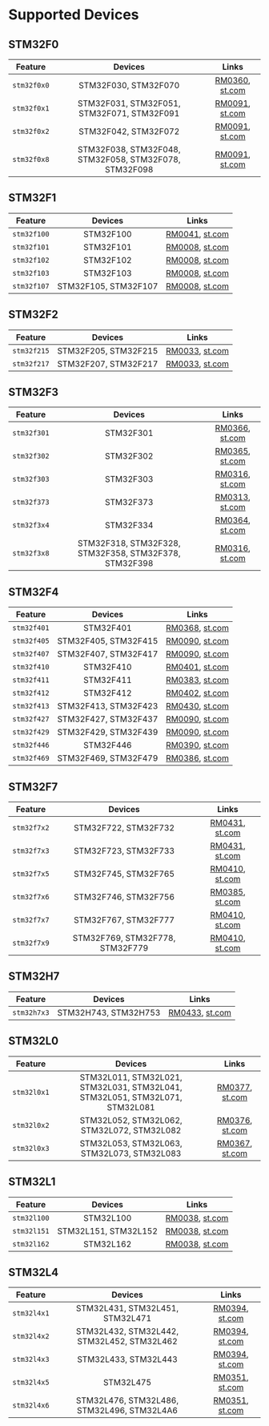 # Supported Devices

## STM32F0

| Feature | Devices | Links |
|:-------:|:-------:|:-----:|
| `stm32f0x0` | STM32F030, STM32F070 | [RM0360](https://www.st.com/resource/en/reference_manual/dm00091010.pdf), [st.com](https://www.st.com/content/st_com/en/products/microcontrollers/stm32-32-bit-arm-cortex-mcus/stm32-mainstream-mcus/stm32f0-series/stm32f0x0-value-line.html) |
| `stm32f0x1` | STM32F031, STM32F051, STM32F071, STM32F091 | [RM0091](https://www.st.com/resource/en/reference_manual/dm00031936.pdf), [st.com](https://www.st.com/content/st_com/en/products/microcontrollers/stm32-32-bit-arm-cortex-mcus/stm32-mainstream-mcus/stm32f0-series/stm32f0x1.html) |
| `stm32f0x2` | STM32F042, STM32F072 | [RM0091](https://www.st.com/resource/en/reference_manual/dm00031936.pdf), [st.com](https://www.st.com/content/st_com/en/products/microcontrollers/stm32-32-bit-arm-cortex-mcus/stm32-mainstream-mcus/stm32f0-series/stm32f0x2.html) |
| `stm32f0x8` | STM32F038, STM32F048, STM32F058, STM32F078, STM32F098 | [RM0091](https://www.st.com/resource/en/reference_manual/dm00031936.pdf), [st.com](https://www.st.com/content/st_com/en/products/microcontrollers/stm32-32-bit-arm-cortex-mcus/stm32-mainstream-mcus/stm32f0-series/stm32f0x8.html) |



## STM32F1

| Feature | Devices | Links |
|:-------:|:-------:|:-----:|
| `stm32f100` | STM32F100 | [RM0041](https://www.st.com/resource/en/reference_manual/cd00246267.pdf), [st.com](https://www.st.com/content/st_com/en/products/microcontrollers/stm32-32-bit-arm-cortex-mcus/stm32-mainstream-mcus/stm32f1-series/stm32f100-value-line.html) |
| `stm32f101` | STM32F101 | [RM0008](https://www.st.com/resource/en/reference_manual/cd00171190.pdf), [st.com](https://www.st.com/content/st_com/en/products/microcontrollers/stm32-32-bit-arm-cortex-mcus/stm32-mainstream-mcus/stm32f1-series/stm32f101.html) |
| `stm32f102` | STM32F102 | [RM0008](https://www.st.com/resource/en/reference_manual/cd00171190.pdf), [st.com](https://www.st.com/content/st_com/en/products/microcontrollers/stm32-32-bit-arm-cortex-mcus/stm32-mainstream-mcus/stm32f1-series/stm32f102.html) |
| `stm32f103` | STM32F103 | [RM0008](https://www.st.com/resource/en/reference_manual/cd00171190.pdf), [st.com](https://www.st.com/content/st_com/en/products/microcontrollers/stm32-32-bit-arm-cortex-mcus/stm32-mainstream-mcus/stm32f1-series/stm32f103.html) |
| `stm32f107` | STM32F105, STM32F107 | [RM0008](https://www.st.com/resource/en/reference_manual/cd00171190.pdf), [st.com](https://www.st.com/content/st_com/en/products/microcontrollers/stm32-32-bit-arm-cortex-mcus/stm32-mainstream-mcus/stm32f1-series/stm32f105-107.html) |



## STM32F2

| Feature | Devices | Links |
|:-------:|:-------:|:-----:|
| `stm32f215` | STM32F205, STM32F215 | [RM0033](https://www.st.com/resource/en/reference_manual/cd00225773.pdf), [st.com](https://www.st.com/content/st_com/en/products/microcontrollers/stm32-32-bit-arm-cortex-mcus/stm32-high-performance-mcus/stm32f2-series/stm32f2x5.html) |
| `stm32f217` | STM32F207, STM32F217 | [RM0033](https://www.st.com/resource/en/reference_manual/cd00225773.pdf), [st.com](https://www.st.com/content/st_com/en/products/microcontrollers/stm32-32-bit-arm-cortex-mcus/stm32-high-performance-mcus/stm32f2-series/stm32f2x7.html) |



## STM32F3

| Feature | Devices | Links |
|:-------:|:-------:|:-----:|
| `stm32f301` | STM32F301 | [RM0366](https://www.st.com/resource/en/reference_manual/dm00094350.pdf), [st.com](https://www.st.com/content/st_com/en/products/microcontrollers/stm32-32-bit-arm-cortex-mcus/stm32-mainstream-mcus/stm32f3-series/stm32f301.html) |
| `stm32f302` | STM32F302 | [RM0365](https://www.st.com/resource/en/reference_manual/dm00094349.pdf), [st.com](https://www.st.com/content/st_com/en/products/microcontrollers/stm32-32-bit-arm-cortex-mcus/stm32-mainstream-mcus/stm32f3-series/stm32f302.html) |
| `stm32f303` | STM32F303 | [RM0316](https://www.st.com/resource/en/reference_manual/dm00043574.pdf), [st.com](https://www.st.com/content/st_com/en/products/microcontrollers/stm32-32-bit-arm-cortex-mcus/stm32-mainstream-mcus/stm32f3-series/stm32f303.html) |
| `stm32f373` | STM32F373 | [RM0313](https://www.st.com/resource/en/reference_manual/dm00041563.pdf), [st.com](https://www.st.com/content/st_com/en/products/microcontrollers/stm32-32-bit-arm-cortex-mcus/stm32-mainstream-mcus/stm32f3-series/stm32f3x8.html) |
| `stm32f3x4` | STM32F334 | [RM0364](https://www.st.com/resource/en/reference_manual/dm00093941.pdf), [st.com](https://www.st.com/content/st_com/en/products/microcontrollers/stm32-32-bit-arm-cortex-mcus/stm32-mainstream-mcus/stm32f3-series/stm32f334.html) |
| `stm32f3x8` | STM32F318, STM32F328, STM32F358, STM32F378, STM32F398 | [RM0316](https://www.st.com/resource/en/reference_manual/dm00043574.pdf), [st.com](https://www.st.com/content/st_com/en/products/microcontrollers/stm32-32-bit-arm-cortex-mcus/stm32-mainstream-mcus/stm32f3-series/stm32f373.html) |



## STM32F4

| Feature | Devices | Links |
|:-------:|:-------:|:-----:|
| `stm32f401` | STM32F401 | [RM0368](https://www.st.com/resource/en/reference_manual/dm00096844.pdf), [st.com](https://www.st.com/en/microcontrollers/stm32f401.html) |
| `stm32f405` | STM32F405, STM32F415 | [RM0090](https://www.st.com/resource/en/reference_manual/dm00031020.pdf), [st.com](https://www.st.com/en/microcontrollers/stm32f405-415.html) |
| `stm32f407` | STM32F407, STM32F417 | [RM0090](https://www.st.com/resource/en/reference_manual/dm00031020.pdf), [st.com](https://www.st.com/en/microcontrollers/stm32f407-417.html) |
| `stm32f410` | STM32F410 | [RM0401](https://www.st.com/resource/en/reference_manual/dm00180366.pdf), [st.com](https://www.st.com/en/microcontrollers/stm32f410.html) |
| `stm32f411` | STM32F411 | [RM0383](https://www.st.com/resource/en/reference_manual/dm00119316.pdf), [st.com](https://www.st.com/en/microcontrollers/stm32f411.html) |
| `stm32f412` | STM32F412 | [RM0402](https://www.st.com/resource/en/reference_manual/dm00180369.pdf), [st.com](https://www.st.com/en/microcontrollers/stm32f412.html) |
| `stm32f413` | STM32F413, STM32F423 | [RM0430](https://www.st.com/resource/en/reference_manual/dm00305666.pdf), [st.com](https://www.st.com/en/microcontrollers/stm32f413-423.html) |
| `stm32f427` | STM32F427, STM32F437 | [RM0090](https://www.st.com/resource/en/reference_manual/dm00031020.pdf), [st.com](https://www.st.com/en/microcontrollers/stm32f427-437.html) |
| `stm32f429` | STM32F429, STM32F439 | [RM0090](https://www.st.com/resource/en/reference_manual/dm00031020.pdf), [st.com](https://www.st.com/en/microcontrollers/stm32f429-439.html) |
| `stm32f446` | STM32F446 | [RM0390](https://www.st.com/resource/en/reference_manual/dm00135183.pdf), [st.com](https://www.st.com/en/microcontrollers/stm32f446.html) |
| `stm32f469` | STM32F469, STM32F479 | [RM0386](https://www.st.com/resource/en/reference_manual/dm00127514.pdf), [st.com](https://www.st.com/en/microcontrollers/stm32f469-479.html) |



## STM32F7

| Feature | Devices | Links |
|:-------:|:-------:|:-----:|
| `stm32f7x2` | STM32F722, STM32F732 | [RM0431](https://www.st.com/resource/en/reference_manual/dm00305990.pdf), [st.com](https://www.st.com/en/microcontrollers/stm32f7x2.html) |
| `stm32f7x3` | STM32F723, STM32F733 | [RM0431](https://www.st.com/resource/en/reference_manual/dm00305990.pdf), [st.com](https://www.st.com/en/microcontrollers/stm32f7x3.html) |
| `stm32f7x5` | STM32F745, STM32F765 | [RM0410](https://www.st.com/resource/en/reference_manual/dm00224583.pdf), [st.com](https://www.st.com/en/microcontrollers/stm32f7x5.html) |
| `stm32f7x6` | STM32F746, STM32F756 | [RM0385](https://www.st.com/resource/en/reference_manual/dm00124865.pdf), [st.com](https://www.st.com/en/microcontrollers/stm32f7x6.html) |
| `stm32f7x7` | STM32F767, STM32F777 | [RM0410](https://www.st.com/resource/en/reference_manual/dm00224583.pdf), [st.com](https://www.st.com/en/microcontrollers/stm32f7x7.html) |
| `stm32f7x9` | STM32F769, STM32F778, STM32F779 | [RM0410](https://www.st.com/resource/en/reference_manual/dm00224583.pdf), [st.com](https://www.st.com/en/microcontrollers/stm32f7x9.html) |



## STM32H7

| Feature | Devices | Links |
|:-------:|:-------:|:-----:|
| `stm32h7x3` | STM32H743, STM32H753 | [RM0433](https://www.st.com/resource/en/reference_manual/dm00314099.pdf), [st.com](https://www.st.com/en/microcontrollers/stm32h743-753.html) |



## STM32L0

| Feature | Devices | Links |
|:-------:|:-------:|:-----:|
| `stm32l0x1` | STM32L011, STM32L021, STM32L031, STM32L041, STM32L051, STM32L071, STM32L081 | [RM0377](https://www.st.com/resource/en/reference_manual/dm00108282.pdf), [st.com](https://www.st.com/content/st_com/en/products/microcontrollers/stm32-32-bit-arm-cortex-mcus/stm32-ultra-low-power-mcus/stm32l0-series/stm32l0x1.html) |
| `stm32l0x2` | STM32L052, STM32L062, STM32L072, STM32L082 | [RM0376](https://www.st.com/resource/en/reference_manual/dm00108281.pdf), [st.com](https://www.st.com/content/st_com/en/products/microcontrollers/stm32-32-bit-arm-cortex-mcus/stm32-ultra-low-power-mcus/stm32l0-series/stm32l0x2.html) |
| `stm32l0x3` | STM32L053, STM32L063, STM32L073, STM32L083 | [RM0367](https://www.st.com/resource/en/reference_manual/dm00095744.pdf), [st.com](https://www.st.com/content/st_com/en/products/microcontrollers/stm32-32-bit-arm-cortex-mcus/stm32-ultra-low-power-mcus/stm32l0-series/stm32l0x3.html) |



## STM32L1

| Feature | Devices | Links |
|:-------:|:-------:|:-----:|
| `stm32l100` | STM32L100 | [RM0038](https://www.st.com/resource/en/reference_manual/cd00240193.pdf), [st.com](https://www.st.com/content/st_com/en/products/microcontrollers/stm32-32-bit-arm-cortex-mcus/stm32-ultra-low-power-mcus/stm32l1-series/stm32l100-value-line.html) |
| `stm32l151` | STM32L151, STM32L152 | [RM0038](https://www.st.com/resource/en/reference_manual/cd00240193.pdf), [st.com](https://www.st.com/content/st_com/en/products/microcontrollers/stm32-32-bit-arm-cortex-mcus/stm32-ultra-low-power-mcus/stm32l1-series/stm32l151-152.html) |
| `stm32l162` | STM32L162 | [RM0038](https://www.st.com/resource/en/reference_manual/cd00240193.pdf), [st.com](https://www.st.com/content/st_com/en/products/microcontrollers/stm32-32-bit-arm-cortex-mcus/stm32-ultra-low-power-mcus/stm32l1-series/stm32l162.html) |



## STM32L4

| Feature | Devices | Links |
|:-------:|:-------:|:-----:|
| `stm32l4x1` | STM32L431, STM32L451, STM32L471 | [RM0394](https://www.st.com/resource/en/reference_manual/dm00151940.pdf), [st.com](https://www.st.com/en/microcontrollers/stm32l4x1.html?) |
| `stm32l4x2` | STM32L432, STM32L442, STM32L452, STM32L462 | [RM0394](https://www.st.com/resource/en/reference_manual/dm00151940.pdf), [st.com](https://www.st.com/en/microcontrollers/stm32l4x2.html) |
| `stm32l4x3` | STM32L433, STM32L443 | [RM0394](https://www.st.com/resource/en/reference_manual/dm00151940.pdf), [st.com](https://www.st.com/en/microcontrollers/stm32l4x3.html) |
| `stm32l4x5` | STM32L475 | [RM0351](https://www.st.com/resource/en/reference_manual/dm00083560.pdf), [st.com](https://www.st.com/en/microcontrollers/stm32l4x5.html) |
| `stm32l4x6` | STM32L476, STM32L486, STM32L496, STM32L4A6 | [RM0351](https://www.st.com/resource/en/reference_manual/dm00083560.pdf), [st.com](https://www.st.com/en/microcontrollers/stm32l4x6.html) |



